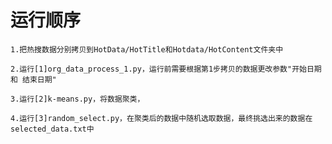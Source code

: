 
# 运行顺序

    1.把热搜数据分别拷贝到HotData/HotTitle和Hotdata/HotContent文件夹中
    
    2.运行[1]org_data_process_1.py，运行前需要根据第1步拷贝的数据更改参数"开始日期 和 结束日期"
    
    3.运行[2]k-means.py，将数据聚类，
    
    4.运行[3]random_select.py，在聚类后的数据中随机选取数据，最终挑选出来的数据在selected_data.txt中